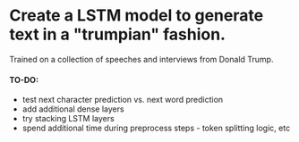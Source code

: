 # Create a LSTM model to generate text in a "trumpian" fashion.

Trained on a collection of speeches and interviews from Donald Trump.

#### TO-DO:
- test next character prediction vs. next word prediction
- add additional dense layers
- try stacking LSTM layers
- spend additional time during preprocess steps - token splitting logic, etc
